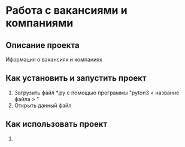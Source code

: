 # Работа с вакансиями и компаниями 
## Описание проекта
Иформация о вакансиях и компаниях 
## Как установить и запустить проект 
1. Загрузить файл *.py с помощью программы "pyton3 < название файла > "
2. Открыть данный файл 
## Как использовать проект 
1. 
